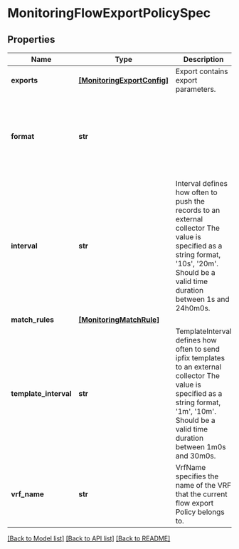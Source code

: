 # MonitoringFlowExportPolicySpec

## Properties
Name | Type | Description | Notes
------------ | ------------- | ------------- | -------------
**exports** | [**[MonitoringExportConfig]**](MonitoringExportConfig.md) | Export contains export parameters. | [optional] 
**format** | **str** |  | [optional]  if omitted the server will use the default value of "ipfix"
**interval** | **str** | Interval defines how often to push the records to an external collector The value is specified as a string format, &#39;10s&#39;, &#39;20m&#39;. Should be a valid time duration between 1s and 24h0m0s. | [optional]  if omitted the server will use the default value of "10s"
**match_rules** | [**[MonitoringMatchRule]**](MonitoringMatchRule.md) |  | [optional] 
**template_interval** | **str** | TemplateInterval defines how often to send ipfix templates to an external collector The value is specified as a string format, &#39;1m&#39;, &#39;10m&#39;. Should be a valid time duration between 1m0s and 30m0s. | [optional]  if omitted the server will use the default value of "5m"
**vrf_name** | **str** | VrfName specifies the name of the VRF that the current flow export Policy belongs to. | [optional] 

[[Back to Model list]](../README.md#documentation-for-models) [[Back to API list]](../README.md#documentation-for-api-endpoints) [[Back to README]](../README.md)


